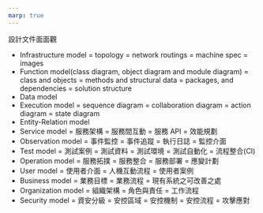 ```yaml
---
marp: true
---
```


設計文件面面觀
  - Infrastructure model
    = topology
    = network routings
    = machine spec
    = images
  - Function model(class diagram, object diagram and module diagram)
    = class and objects
    = methods and structural data
    = packages, and dependencies
    = solution structure
  - Data model
  - Execution model
    = sequence diagram
    = collaboration diagram
    = action diagram
    = state diagram
  - Entity-Relation model
  - Service model
    = 服務架構
    = 服務間互動
    = 服務 API
    = 效能規劃
  - Observation model
    = 事件監控
    = 事件追蹤
    = 執行日誌
    = 監控介面
  - Test model
    = 測試案例
    = 測試資料
    = 測試環境
    = 測試自動化
    = 流程整合(CI)
  - Operation model
    = 服務拓撲
    = 服務整合
    = 服務部署
    = 應變計劃
  - User model
    = 使用者介面
    = 人機互動流程
    = 使用者案例
  - Business model
    = 業務目標
    = 業務流程
    = 現有系統之可改善之處
  - Organization model
    = 組織架構
    = 角色與責任
    = 工作流程
  - Security model
    = 資安分級
    = 安控區域
    = 安控機制
    = 安控流程
    = 攻擊應對